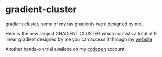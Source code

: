 # gradient-cluster
gradient cluster, some of my fav gradients were designed by me.


Here is the new project GRADIENT CLUSTER which consists a total of 9 linear gradient designed by me you can access it through my [website](https://gradient-cluster.vercel.app/)

Another hands-on trial availabe on my [codepen]() account
